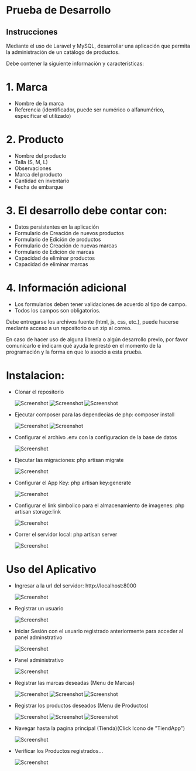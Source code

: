 # Prueba de Desarrollo
## Instrucciones 

Mediante el uso de Laravel y MySQL, desarrollar una aplicación que permita la administración de un catálogo de productos.

Debe contener la siguiente información y características:

# 1. Marca
*   Nombre de la marca
*   Referencia (identificador, puede ser numérico o alfanumérico, especificar el utilizado)

# 2. Producto
*   Nombre del producto
*   Talla (S, M, L)
*   Observaciones
*   Marca del producto
*   Cantidad en inventario
*   Fecha de embarque

# 3. El desarrollo debe contar con:
*   Datos persistentes en la aplicación
*   Formulario de Creación de nuevos productos
*   Formulario de Edición de productos
*   Formulario de Creación de nuevas marcas
*   Formulario de Edición de marcas
*   Capacidad de eliminar productos
*   Capacidad de eliminar marcas

# 4. Información adicional
*   Los formularios deben tener validaciones de acuerdo al tipo de campo.
*   Todos los campos son obligatorios.

Debe entregarse los archivos fuente (html, js, css, etc.), puede hacerse mediante acceso a un repositorio o un zip al correo.

En caso de hacer uso de alguna librería o algún desarrollo previo, por favor comunicarlo e indicarn qué ayuda le prestó en el momento de la programación y la forma en que lo asoció a esta prueba.

# Instalacion:

* Clonar el repositorio

    ![Screenshot](screenshots/repositorio1.png)
    ![Screenshot](screenshots/repositorio2.png)
    ![Screenshot](screenshots/repositorio3.png)

* Ejecutar composer para las dependecias de php: composer install

    ![Screenshot](screenshots/composer1.png)
    ![Screenshot](screenshots/composer2.png)
* Configurar el archivo .env con la configuracion de la base de datos

    ![Screenshot](screenshots/env.png)

* Ejecutar las migraciones: php artisan migrate

    ![Screenshot](screenshots/migrate.png)

* Configurar el App Key: php artisan key:generate

    ![Screenshot](screenshots/key.png)

* Configurar el link simbolico para el almacenamiento de imagenes: php artisan storage:link

    ![Screenshot](screenshots/storage.png)

* Correr el servidor local: php artisan server

    ![Screenshot](screenshots/serve.png)


# Uso del Aplicativo

* Ingresar a la url del servidor: http://localhost:8000

    ![Screenshot](screenshots/tienda.png)

* Registrar un usuario

    ![Screenshot](screenshots/registro.png)

* Iniciar Sesión con el usuario registrado anteriormente para acceder al panel adminstrativo

    ![Screenshot](screenshots/inicio.png)

* Panel administrativo

    ![Screenshot](screenshots/panel.png)

* Registrar las marcas deseadas (Menu de Marcas)

    ![Screenshot](screenshots/marcas1.png)
    ![Screenshot](screenshots/marcas2.png)
    ![Screenshot](screenshots/marcas3.png)

* Registrar los productos deseados (Menu de Productos)

    ![Screenshot](screenshots/producto1.png)
    ![Screenshot](screenshots/producto2.png)
    ![Screenshot](screenshots/producto3.png)

* Navegar hasta la pagina principal (Tienda)(Click Icono de "TiendApp")

    ![Screenshot](screenshots/tienda1.png)

* Verificar los Productos registrados...

    ![Screenshot](screenshots/tienda2.png)

